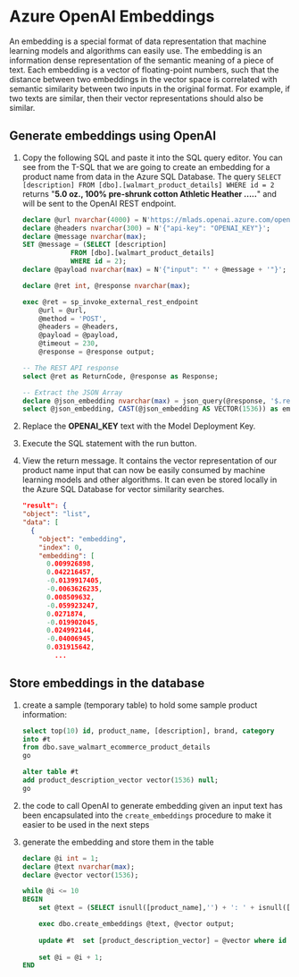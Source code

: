 # Azure OpenAI Embeddings

An embedding is a special format of data representation that machine learning models and algorithms can easily use. The embedding is an information dense representation of the semantic meaning of a piece of text. Each embedding is a vector of floating-point numbers, such that the distance between two embeddings in the vector space is correlated with semantic similarity between two inputs in the original format. For example, if two texts are similar, then their vector representations should also be similar.

## Generate embeddings using OpenAI

1. Copy the following SQL and paste it into the SQL query editor. You can see from the T-SQL that we are going to create an embedding for a product name from data in the Azure SQL Database. The query `SELECT [description] FROM [dbo].[walmart_product_details] WHERE id = 2` returns "**5.0 oz., 100% pre-shrunk cotton Athletic Heather .....**" and will be sent to the OpenAI REST endpoint.
 
    ```SQL
    declare @url nvarchar(4000) = N'https://mlads.openai.azure.com/openai/deployments/mladsembeddings/embeddings?api-version=2024-02-01';
    declare @headers nvarchar(300) = N'{"api-key": "OPENAI_KEY"}';
    declare @message nvarchar(max);
    SET @message = (SELECT [description]
                FROM [dbo].[walmart_product_details]
                WHERE id = 2);
    declare @payload nvarchar(max) = N'{"input": "' + @message + '"}';

    declare @ret int, @response nvarchar(max);

    exec @ret = sp_invoke_external_rest_endpoint 
        @url = @url,
        @method = 'POST',
        @headers = @headers,
        @payload = @payload,
        @timeout = 230,
        @response = @response output;

    -- The REST API response
    select @ret as ReturnCode, @response as Response;    

    -- Extract the JSON Array
    declare @json_embedding nvarchar(max) = json_query(@response, '$.result.data[0].embedding');  
    select @json_embedding, CAST(@json_embedding AS VECTOR(1536)) as embedding;
    ```

1. Replace the **OPENAI_KEY** text with the Model Deployment Key.

1. Execute the SQL statement with the run button.

1. View the return message. It contains the vector representation of our product name input that can now be easily consumed by machine learning models and other algorithms. It can even be stored locally in the Azure SQL Database for vector similarity searches.

    ```JSON
    "result": {
    "object": "list",
    "data": [
      {
        "object": "embedding",
        "index": 0,
        "embedding": [
          0.009926898,
          0.042216457,
          -0.0139917405,
          -0.0063626235,
          0.008509632,
          -0.059923247,
          0.0271874,
          -0.019902045,
          0.024992144,
          -0.04006945,
          0.031915642,
            ...
    ```

## Store embeddings in the database

1. create a sample (temporary table) to hold some sample product information:

    ```SQL
    select top(10) id, product_name, [description], brand, category 
    into #t
    from dbo.save_walmart_ecommerce_product_details
    go

    alter table #t 
    add product_description_vector vector(1536) null;
    go
    ```

1. the code to call OpenAI to generate embedding given an input text has been encapsulated into the `create_embeddings` procedure to make it easier to be used in the next steps

1. generate the embedding and store them in the table

    ```SQL
    declare @i int = 1;
    declare @text nvarchar(max);
    declare @vector vector(1536);

    while @i <= 10
    BEGIN
        set @text = (SELECT isnull([product_name],'') + ': ' + isnull([Description],'') from #t  where id = @i);

        exec dbo.create_embeddings @text, @vector output;
        
        update #t  set [product_description_vector] = @vector where id = @i;
        
        set @i = @i + 1;
    END
    ```